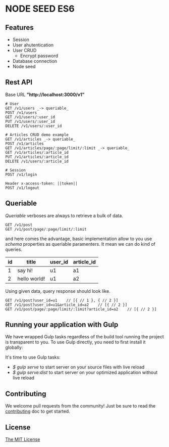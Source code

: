 # NODE SEED ES6

## Features

- Session
- User ahutentication
- User CRUD
  - Encrypt password
- Database connection
- Node seed

## Rest API

Base URL **"http://localhost:3000/v1"**

```
# User
GET /v1/users _-> queriable_
POST /v1/users
GET /v1/users/:user_id
PUT /v1/users/:user_id
DELETE /v1/users/:user_id

# Articles CRUD demo example
GET /v1/articles _-> queriable_
POST /v1/articles
GET /v1/articles/page/:page/limit/:limit _-> queriable_
GET /v1/articles/:article_id
PUT /v1/articles/:article_id
DELETE /v1/users/:article_id

# Session
POST /v1/login

Header x-access-token: ||token||
POST /v1/logout
```

## Queriable

_Queriable_ verboses are always to retrieve a bulk of data.

```
GET /v1/post
GET /v1/post/page/:page/limit/:limit
```

and here comes the advantage, basic implementation allow to you use _schema_
properties as queriable paramenters. It mean we can do kind of queries.

| id | title | user_id | article_id |
|----|-------|---------|---------|
| 1 | say hi! | u1 | a1 |
| 2 | hello world! | u1 | a2 |

Using given data, query response should look like.

```
GET /v1/post?user_id=u1    // [{ // 1 }, { // 2 }]
GET /v1/post?user_id=u1&article_id=a2    // [{ // 2 }]
GET /v1/post/page/:page/limit/:limit?article_id=a2    // [{ // 2 }]
```

## Running your application with Gulp

We have wrapped Gulp tasks regardless of the build tool running the project is transparent to you.
To use Gulp directly, you need to first install it globally:

It's time to use Gulp tasks:
- *$ gulp serve* to start server on your source files with live reload
- *$ gulp serve:dist* to start server on your optimized application without live reload

## Contributing
We welcome pull requests from the community! Just be sure to read the [contributing]() doc to get started.

## License
[The MIT License](LICENSE.md)
